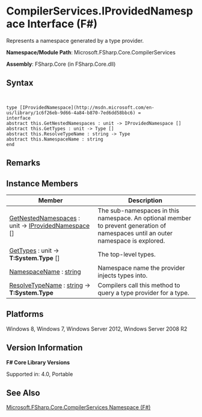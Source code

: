 # CompilerServices.IProvidedNamespace Interface (F#)

Represents a namespace generated by a type provider.

**Namespace/Module Path**: Microsoft.FSharp.Core.CompilerServices

**Assembly**: FSharp.Core (in FSharp.Core.dll)


## Syntax


```


type [IProvidedNamespace](http://msdn.microsoft.com/en-us/library/1c6f26eb-9d66-4a84-b870-7ed6dd58bbc6) =
interface
abstract this.GetNestedNamespaces : unit -> IProvidedNamespace []
abstract this.GetTypes : unit -> Type []
abstract this.ResolveTypeName : string -> Type
abstract this.NamespaceName : string
end

```



## Remarks

## Instance Members


|Member|Description|
|------|-----------|
|[GetNestedNamespaces](http://msdn.microsoft.com/en-us/library/db115ed5-fa4b-477e-85ed-73bf22af5065) : unit -&gt; [IProvidedNamespace](http://msdn.microsoft.com/en-us/library/1c6f26eb-9d66-4a84-b870-7ed6dd58bbc6) []|The sub-namespaces in this namespace. An optional member to prevent generation of namespaces until an outer namespace is explored.|
|[GetTypes](http://msdn.microsoft.com/en-us/library/1223b112-1193-4373-9370-eaef77b2d773) : unit -&gt; **T:System.Type** []|The top-level types.|
|[NamespaceName](http://msdn.microsoft.com/en-us/library/6df26f65-39bb-45b6-9556-78848df8e974) : [string](http://msdn.microsoft.com/en-us/library/12b97856-ec80-4f70-a018-afb0753f755a)|Namespace name the provider injects types into.|
|[ResolveTypeName](http://msdn.microsoft.com/en-us/library/a2ae63b1-9acf-45a1-91b8-132e5759aa2e) : [string](http://msdn.microsoft.com/en-us/library/12b97856-ec80-4f70-a018-afb0753f755a) -&gt; **T:System.Type**|Compilers call this method to query a type provider for a type.|

## Platforms
Windows 8, Windows 7, Windows Server 2012, Windows Server 2008 R2


## Version Information
**F# Core Library Versions**

Supported in: 4.0, Portable




## See Also
[Microsoft.FSharp.Core.CompilerServices Namespace &#40;F&#35;&#41;](Microsoft.FSharp.Core.CompilerServices-Namespace-%28FSharp%29.md)

